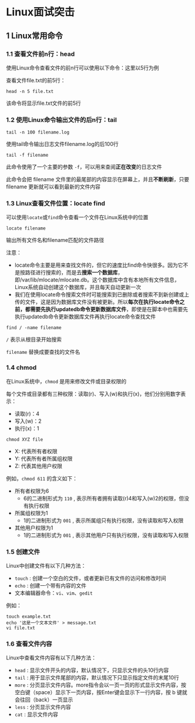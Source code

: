 # Linux面试突击

## 1 Linux常用命令

### 1.1 查看文件前n行：head

使用Linux命令查看文件的前n行可以使用以下命令：这里以5行为例

查看文件file.txt的前5行：

```shell
head -n 5 file.txt
```

该命令将显示file.txt文件的前5行

### 1.2 使用Linux命令输出文件的后n行：tail

```shell
tail -n 100 filename.log
```

使用tail命令输出日志文件filename.log的后100行

```shell
tail -f filename
```

此命令使用了一个主要的参数 `-f`，可以用来查阅**正在改变**的日志文件

此命令会把 filename 文件里的最尾部的内容显示在屏幕上，并且**不断刷新**，只要 filename 更新就可以看到最新的文件内容

### 1.3 Linux查看文件位置：locate  find

可以使用`locate`或`find`命令查看一个文件在Linux系统中的位置

```shell
locate filename
```

输出所有文件名和filename匹配的文件路径

注意：

* locate命令主要是用来查找文件的，但它的速度比find命令快很多。因为它不是按路径进行搜索的，而是去**搜索一个数据库**，即/var/lib/mlocate/mlocate.db。这个数据库中含有本地所有文件信息，Linux系统自动创建这个数据库，并且每天自动更新一次
* 我们在使用locate命令搜索文件时可能搜索到已删除或者搜索不到新创建或上传的文件，这是因为数据库文件没有被更新。所以**每次在执行locate命令之前，都需要先执行updatedb命令更新数据库文件**，即使是在脚本中也需要先执行updatedb命令更新数据库文件再执行locate命令查找文件

```shell
find / -name filename
```

`/` 表示从根目录开始搜索

`filename` 替换成要查找的文件名

### 1.4 chmod

在Linux系统中，`chmod` 是用来修改文件或目录权限的

每个文件或目录都有三种权限：读取(r)、写入(w)和执行(x)，他们分别用数字表示：

* 读取(r)：4
* 写入(w)：2
* 执行(x)：1

```shell
chmod XYZ file
```

* X: 代表所有者权限
* Y: 代表所有者所属组权限
* Z: 代表其他用户权限

例如，`chmod 611` 的含义如下：

* 所有者权限为6
  * 6的二进制形式为 `110` , 表示所有者拥有读取(r)4和写入(w)2的权限，但没有执行权限
* 所属组权限为1
  * 1的二进制形式为 `001` , 表示所属组只有执行权限，没有读取和写入权限
* 其他用户权限为1
  * 1的二进制形式为 `001` , 表示其他用户只有执行权限，没有读取和写入权限

### 1.5 创建文件

Linux中创建文件有以下几种方法：

* `touch` : 创建一个空白的文件，或者更新已有文件的访问和修改时间
* `echo` : 创建一个带有内容的文件
* 文本编辑器命令：`vi`、`vim`、`gedit`

例如：

```shell
touch example.txt
echo '这是一个文本文件' > message.txt
vi file.txt
```

### 1.6 查看文件内容

Linux中查看文件内容有以下几种方法：

* `head` : 显示文件开头的内容，默认情况下，只显示文件的头10行内容
* `tail` : 用于显示文件尾部的内容，默认情况下只显示指定文件的末尾10行
* `more` : 分页显示文件内容。more指令会以一页一页的形式显示文件内容，按空白键（space）显示下一页内容，按Enter键会显示下一行内容，按 b 键就会往回（back）一页显示
* `less` : 分页显示文件内容
* `cat` : 显示文件内容

